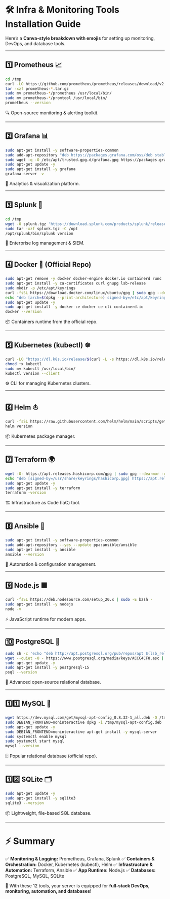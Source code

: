 # 🛠️ Infra & Monitoring Tools Installation Guide

Here’s a **Canva-style breakdown with emojis** for setting up monitoring, DevOps, and database tools.

---

## 1️⃣ Prometheus 📈

```bash
cd /tmp
curl -LO https://github.com/prometheus/prometheus/releases/download/v2.55.1/prometheus-2.55.1.linux-amd64.tar.gz
tar -xzf prometheus-*.tar.gz
sudo mv prometheus-*/prometheus /usr/local/bin/
sudo mv prometheus-*/promtool /usr/local/bin/
prometheus --version
```

🔍 Open-source monitoring & alerting toolkit.

---

## 2️⃣ Grafana 📊

```bash
sudo apt-get install -y software-properties-common
sudo add-apt-repository "deb https://packages.grafana.com/oss/deb stable main"
sudo wget -q -O /etc/apt/trusted.gpg.d/grafana.gpg https://packages.grafana.com/gpg.key
sudo apt-get update -y
sudo apt-get install -y grafana
grafana-server -v
```

🎨 Analytics & visualization platform.

---

## 3️⃣ Splunk 🔎

```bash
cd /tmp
wget -O splunk.tgz 'https://download.splunk.com/products/splunk/releases/9.2.1/linux/splunk-9.2.1-ae6821b7c3f3-Linux-x86_64.tgz'
sudo tar -xzf splunk.tgz -C /opt
/opt/splunk/bin/splunk version
```

📡 Enterprise log management & SIEM.

---

## 4️⃣ Docker 🐳 (Official Repo)

```bash
sudo apt-get remove -y docker docker-engine docker.io containerd runc || true
sudo apt-get install -y ca-certificates curl gnupg lsb-release
sudo mkdir -p /etc/apt/keyrings
curl -fsSL https://download.docker.com/linux/ubuntu/gpg | sudo gpg --dearmor -o /etc/apt/keyrings/docker.gpg
echo "deb [arch=$(dpkg --print-architecture) signed-by=/etc/apt/keyrings/docker.gpg] https://download.docker.com/linux/ubuntu $(lsb_release -cs) stable" | sudo tee /etc/apt/sources.list.d/docker.list > /dev/null
sudo apt-get update -y
sudo apt-get install -y docker-ce docker-ce-cli containerd.io
docker --version
```

📦 Containers runtime from the official repo.

---

## 5️⃣ Kubernetes (kubectl) ☸️

```bash
curl -LO "https://dl.k8s.io/release/$(curl -L -s https://dl.k8s.io/release/stable.txt)/bin/linux/amd64/kubectl"
chmod +x kubectl
sudo mv kubectl /usr/local/bin/
kubectl version --client
```

⚙️ CLI for managing Kubernetes clusters.

---

## 6️⃣ Helm ⛵

```bash
curl -fsSL https://raw.githubusercontent.com/helm/helm/main/scripts/get-helm-3 | bash
helm version
```

📦 Kubernetes package manager.

---

## 7️⃣ Terraform 🌍

```bash
wget -O- https://apt.releases.hashicorp.com/gpg | sudo gpg --dearmor -o /usr/share/keyrings/hashicorp.gpg
echo "deb [signed-by=/usr/share/keyrings/hashicorp.gpg] https://apt.releases.hashicorp.com $(lsb_release -cs) main" | sudo tee /etc/apt/sources.list.d/hashicorp.list
sudo apt-get update -y
sudo apt-get install -y terraform
terraform -version
```

🏗️ Infrastructure as Code (IaC) tool.

---

## 8️⃣ Ansible 🤖

```bash
sudo apt-get install -y software-properties-common
sudo add-apt-repository --yes --update ppa:ansible/ansible
sudo apt-get install -y ansible
ansible --version
```

📡 Automation & configuration management.

---

## 9️⃣ Node.js 🟩

```bash
curl -fsSL https://deb.nodesource.com/setup_20.x | sudo -E bash -
sudo apt-get install -y nodejs
node -v
```

⚡ JavaScript runtime for modern apps.

---

## 🔟 PostgreSQL 🐘

```bash
sudo sh -c 'echo "deb http://apt.postgresql.org/pub/repos/apt $(lsb_release -cs)-pgdg main" > /etc/apt/sources.list.d/pgdg.list'
wget --quiet -O - https://www.postgresql.org/media/keys/ACCC4CF8.asc | sudo apt-key add -
sudo apt-get update -y
sudo apt-get install -y postgresql-15
psql --version
```

📂 Advanced open-source relational database.

---

## 1️⃣1️⃣ MySQL 🐬

```bash
wget https://dev.mysql.com/get/mysql-apt-config_0.8.32-1_all.deb -O /tmp/mysql-apt-config.deb
sudo DEBIAN_FRONTEND=noninteractive dpkg -i /tmp/mysql-apt-config.deb
sudo apt-get update -y
sudo DEBIAN_FRONTEND=noninteractive apt-get install -y mysql-server
sudo systemctl enable mysql
sudo systemctl start mysql
mysql --version
```

🗄️ Popular relational database (official repo).

---

## 1️⃣2️⃣ SQLite 🗂️

```bash
sudo apt-get update -y
sudo apt-get install -y sqlite3
sqlite3 --version
```

📦 Lightweight, file-based SQL database.

---

# ⚡ Summary

✅ **Monitoring & Logging:** Prometheus, Grafana, Splunk
✅ **Containers & Orchestration:** Docker, Kubernetes (kubectl), Helm
✅ **Infrastructure & Automation:** Terraform, Ansible
✅ **App Runtime:** Node.js
✅ **Databases:** PostgreSQL, MySQL, SQLite

🔧 With these 12 tools, your server is equipped for **full-stack DevOps, monitoring, automation, and databases**!
